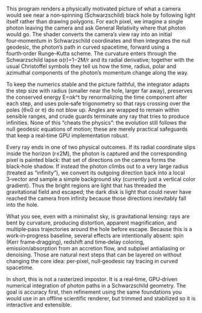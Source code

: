 This program renders a physically motivated picture of what a camera would see near a non‑spinning (Schwarzschild) black hole by following light itself rather than drawing polygons. For each pixel, we imagine a single photon leaving the camera and ask General Relativity where that photon would go. The shader converts the camera’s view ray into an initial four‑momentum in Schwarzschild coordinates and then integrates the null geodesic, the photon’s path in curved spacetime, forward using a fourth‑order Runge–Kutta scheme. The curvature enters through the Schwarzschild lapse α(r)=1−2M/r and its radial derivative; together with the usual Christoffel symbols they tell us how the time, radius, polar and azimuthal components of the photon’s momentum change along the way.

To keep the numerics stable and the picture faithful, the integrator adapts the step size with radius (smaller near the hole, larger far away), preserves the conserved energy E=αk^t by renormalizing the time component after each step, and uses pole‑safe trigonometry so that rays crossing over the poles (θ≈0 or π) do not blow up. Angles are wrapped to remain within sensible ranges, and crude guards terminate any ray that tries to produce infinities. None of this “cheats the physics”: the evolution still follows the null geodesic equations of motion; these are merely practical safeguards that keep a real‑time GPU implementation robust.

Every ray ends in one of two physical outcomes. If its radial coordinate slips inside the horizon (r≤2M), the photon is captured and the corresponding pixel is painted black: that set of directions on the camera forms the black‑hole shadow. If instead the photon climbs out to a very large radius (treated as “infinity”), we convert its outgoing direction back into a local 3‑vector and sample a simple background sky (currently just a vertical color gradient). Thus the bright regions are light that has threaded the gravitational field and escaped; the dark disk is light that could never have reached the camera from infinity because those directions inevitably fall into the hole.

What you see, even with a minimalist sky, is gravitational lensing: rays are bent by curvature, producing distortion, apparent magnification, and multiple‑pass trajectories around the hole before escape. Because this is a work‑in‑progress baseline, several effects are intentionally absent: spin (Kerr frame‑dragging), redshift and time‑delay coloring, emission/absorption from an accretion flow, and subpixel antialiasing or denoising. Those are natural next steps that can be layered on without changing the core idea: per‑pixel, null‑geodesic ray tracing in curved spacetime.

In short, this is not a rasterized impostor. It is a real‑time, GPU‑driven numerical integration of photon paths in a Schwarzschild geometry. The goal is accuracy first, then refinement using the same foundations you would use in an offline scientific renderer, but trimmed and stabilized so it is interactive and extensible.

